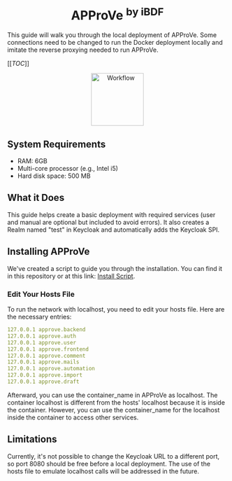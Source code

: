 <div align="center">
  <h1>APProVe <sup>by iBDF</sup></h1>
</div>

This guide will walk you through the local deployment of APProVe. Some connections need to be changed to run the Docker deployment locally and imitate the reverse proxying needed to run APProVe.


[[_TOC_]]

<p align="center">
  <a href="#">
    <img src="https://gitlab.ibdf-frankfurt.de/uct/open-approve/-/raw/master/img/Project_management-APProVe_en.png" alt="Workflow" style="height: 120px; width: 120px">
  </a>
</p>

## System Requirements
- RAM: 6GB
- Multi-core processor (e.g., Intel i5)
- Hard disk space: 500 MB

## What it Does
This guide helps create a basic deployment with required services (user and manual are optional but included to avoid errors). It also creates a Realm named "test" in Keycloak and automatically adds the Keycloak SPI.

## Installing APProVe
We've created a script to guide you through the installation. You can find it in this repository or at this link: [Install Script](https://gitlab.ibdf-frankfurt.de/uct/open-approve/-/blob/master/install.sh).

### Edit Your Hosts File
To run the network with localhost, you need to edit your hosts file. Here are the necessary entries:

```yml
127.0.0.1 approve.backend
127.0.0.1 approve.auth
127.0.0.1 approve.user
127.0.0.1 approve.frontend
127.0.0.1 approve.comment
127.0.0.1 approve.mails
127.0.0.1 approve.automation
127.0.0.1 approve.import
127.0.0.1 approve.draft
```

Afterward, you can use the container_name in APProVe as localhost. The container localhost is different from the hosts' localhost because it is inside the container. 
However, you can use the container_name for the localhost inside the container to access other services.


## Limitations
Currently, it's not possible to change the Keycloak URL to a different port, so port 8080 should be free before a local deployment. 
The use of the hosts file to emulate localhost calls will be addressed in the future.


